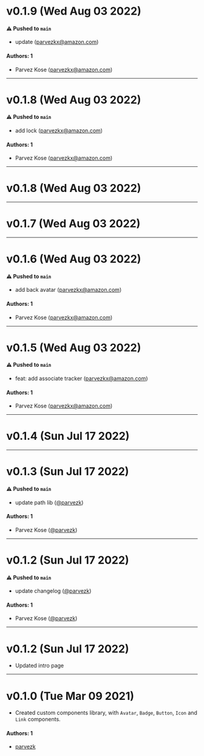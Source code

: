 # v0.1.9 (Wed Aug 03 2022)

#### ⚠️ Pushed to `main`

- update (parvezkx@amazon.com)

#### Authors: 1

- Parvez Kose (parvezkx@amazon.com)

---

# v0.1.8 (Wed Aug 03 2022)

#### ⚠️ Pushed to `main`

- add lock (parvezkx@amazon.com)

#### Authors: 1

- Parvez Kose (parvezkx@amazon.com)

---

# v0.1.8 (Wed Aug 03 2022)



---

# v0.1.7 (Wed Aug 03 2022)



---

# v0.1.6 (Wed Aug 03 2022)

#### ⚠️ Pushed to `main`

- add back avatar (parvezkx@amazon.com)

#### Authors: 1

- Parvez Kose (parvezkx@amazon.com)

---

# v0.1.5 (Wed Aug 03 2022)

#### ⚠️ Pushed to `main`

- feat: add associate tracker (parvezkx@amazon.com)

#### Authors: 1

- Parvez Kose (parvezkx@amazon.com)

---

# v0.1.4 (Sun Jul 17 2022)



---

# v0.1.3 (Sun Jul 17 2022)

#### ⚠️ Pushed to `main`

- update path lib ([@parvezk](https://github.com/parvezk))

#### Authors: 1

- Parvez Kose ([@parvezk](https://github.com/parvezk))

---

# v0.1.2 (Sun Jul 17 2022)

#### ⚠️ Pushed to `main`

- update changelog ([@parvezk](https://github.com/parvezk))

#### Authors: 1

- Parvez Kose ([@parvezk](https://github.com/parvezk))

---

# v0.1.2 (Sun Jul 17 2022)

- Updated intro page

---

# v0.1.0 (Tue Mar 09 2021)

- Created custom components library, with `Avatar`, `Badge`, `Button`, `Icon` and `Link` components.

#### Authors: 1

- [parvezk](https://github.com/parvezk/custom-components-lib.git)
